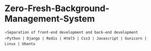 # Zero-Fresh-Background-Management-System
	⭐Separation of front-end development and back-end development
	⭐Python | Django | Redis | Html5 | Css3 | Javascript | Gunicorn | Linux | Ubantu
